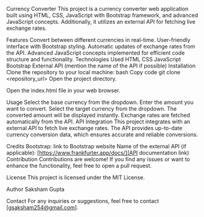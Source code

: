 
Currency Converter
This project is a currency converter web application built using HTML, CSS, JavaScript with Bootstrap framework, and advanced JavaScript concepts. Additionally, it utilizes an external API for fetching live exchange rates.

Features
Convert between different currencies in real-time.
User-friendly interface with Bootstrap styling.
Automatic updates of exchange rates from the API.
Advanced JavaScript concepts implemented for efficient code structure and functionality.
Technologies Used
HTML
CSS
JavaScript
Bootstrap
External API (mention the name of the API if possible)
Installation
Clone the repository to your local machine:
bash
Copy code
git clone <repository_url>
Open the project directory.

Open the index.html file in your web browser.

Usage
Select the base currency from the dropdown.
Enter the amount you want to convert.
Select the target currency from the dropdown.
The converted amount will be displayed instantly.
Exchange rates are fetched automatically from the API.
API Integration
This project integrates with an external API to fetch live exchange rates. The API provides up-to-date currency conversion data, which ensures accurate and reliable conversions.

Credits
Bootstrap: link to Bootstrap website
Name of the external API (if applicable): [https://www.frankfurter.app/docs/](API documentation link)
Contribution
Contributions are welcome! If you find any issues or want to enhance the functionality, feel free to open a pull request.

License
This project is licensed under the MIT License.

Author
Saksham Gupta

Contact
For any inquiries or suggestions, feel free to contact [gsaksham254@gmail.com].




